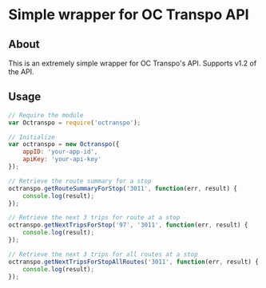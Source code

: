 # Simple wrapper for OC Transpo API

## About

This is an extremely simple wrapper for OC Transpo's API. Supports v1.2 of the API.

## Usage
```javascript
// Require the module
var Octranspo = require('octranspo');

// Initialize
var octranspo = new Octranspo({
    appID: 'your-app-id',
    apiKey: 'your-api-key'
});

// Retrieve the route summary for a stop 
octranspo.getRouteSummaryForStop('3011', function(err, result) {
    console.log(result);
});

// Retrieve the next 3 trips for route at a stop
octranspo.getNextTripsForStop('97', '3011', function(err, result) {
    console.log(result);
});

// Retrieve the next 3 trips for all routes at a stop
octranspo.getNextTripsForStopAllRoutes('3011', function(err, result) {
    console.log(result);
});

